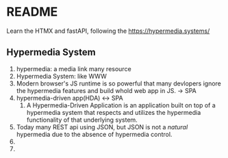 # README

Learn the HTMX and fastAPI, following the https://hypermedia.systems/

## Hypermedia System

1. hypermedia: a media link many resource
2. Hypermedia System: like WWW
3. Modern browser's JS runtime is so powerful that many devlopers ignore the hypermedia features and build whold web app in JS. -> SPA
4. hypermedia-driven app(HDA) <-> SPA
    1. A Hypermedia-Driven Application is an application built on top of a hypermedia system that respects and utilizes the hypermedia functionality of that underlying system.
5. Today many REST api using JSON, but JSON is not a _natural_ hypermedia due to the absence of hypermedia control.
6. 
7. 